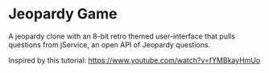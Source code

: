 # Jeopardy Game
A jeopardy clone with an 8-bit retro themed user-interface that pulls questions from jService, an open API of Jeopardy questions.

Inspired by this tutorial: https://www.youtube.com/watch?v=fYMBkayHmUo
